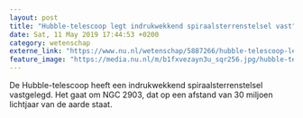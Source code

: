 ```yaml
---
layout: post
title: "Hubble-telescoop legt indrukwekkend spiraalsterrenstelsel vast"
date: Sat, 11 May 2019 17:44:53 +0200
category: wetenschap
externe_link: "https://www.nu.nl/wetenschap/5887266/hubble-telescoop-legt-indrukwekkend-spiraalsterrenstelsel-vast.html"
feature_image: "https://media.nu.nl/m/b1fxvezayn3u_sqr256.jpg/hubble-telescoop-legt-indrukwekkend-spiraalsterrenstelsel-vast.jpg"
---
```


De Hubble-telescoop heeft een indrukwekkend spiraalsterrenstelsel vastgelegd. Het gaat om NGC 2903, dat op een afstand van 30 miljoen lichtjaar van de aarde staat.
